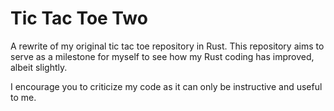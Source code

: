 # Tic Tac Toe Two
A rewrite of my original tic tac toe repository in Rust. This repository aims to serve as a milestone for myself to see how my Rust coding has improved, albeit slightly.

I encourage you to criticize my code as it can only be instructive and useful to me. 
